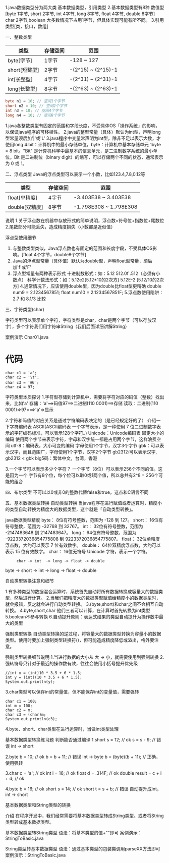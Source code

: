 1.java数据类型分为两大类 基本数据类型，引用类型
2.基本数据类型有8种 数值型[byte 1字节, short 2字节, int 4字节, long 8字节, float 4字节, double 8字节] char 2字节,boolean 大多数情况下占用1字节，但具体实现可能有所不同。
3.引用类型[类，接口，数组]

一、整数类型

|  类型   | 存储空间  |   范围  |
|  ----  | -------  | ------ |
| byte[字节]  | 1字节    |  -128 ~ 127      |  
| short[短整型]  | 2字节    |   -(2^15) ~ (2^15)-1     |
| int[长整型]  | 4字节    |   -(2^31) ~ (2^31)-1     |
| long[长整型]  | 8字节    |   -(2^63) ~ (2^63)-1     |


```java
byte n1 = 10; // 空间1个字节
short n2 = 10; // 空间2个字节
int n3 = 10; // 空间4个字节
long n4 = 10; // 空间8个字节
```

1.java各整数类型有固定的范围和字段长度，不受具体OS「操作系统」的影响，以保证java程序的可移植性。
2.java的整型常量（具体）默认为int型，声明long型常量须后加'|'或'L'
3.java程序中变量常声明为int型，除非不足以表示大数，才使用long
4.bit：计算机中的最小存储单位。byte：计算机中基本存储单元 1byte = 8 bit。"Bit" 是计算机科学中最基本的信息单元，是二进制数字系统的最小单位。Bit 是二进制位（binary digit）的缩写，可以存储两个不同的状态，通常表示为 0 或 1。

二、浮点类型
Java的浮点类型可以表示一个小数，比如123.4,7.8,0.12等

|  类型   | 存储空间  |   范围  |
|  ----  | -------  | ------ |
| float[单精度]  | 4字节    |  -3.403E38 ~ 3.403E38      |  
| double[双精度]  | 8字节    |   -1.798E308 ~ 1.798E308     |

说明
1.关于浮点数在机器中存放形式的简单说明，浮点数=符号位+指数位+尾数位
2.尾数部分可能丢失，造成精度损失（小数都是近似值）

浮点型使用细节
1. 与整数类型类似，Java浮点数也有固定的范围和长度字段，不受具体OS影响。[float 4个字节，double8个字节]
2. Java的浮点型常量（具体值）默认为double型，声明float型常量，须后加'f'或'F'
3. 浮点型常量有两种表示形式
十进制数形式：如：5.12 512.0f  .512（必须有小数点）
科学计数法形式：如：5.12e2[5.12*10的2次方]  5.12E-2 [5.12/10的2次方]
4.通常情况下，应该使用double型，因为double比float型更精确
double num9 = 2.1234567851;
float num10 = 2.1234567851F;
5.浮点数使用陷阱：2.7 和 8.1/3 比较


三、字符类型(char)

字符类型可以表示单个字符，字符类型是char，char是两个字节（可以存放汉字），多个字符我们用字符串String（我们后面详细讲解String）

案例演示 Char01.java

# 代码
```
char c1 = 'a';
char c2 = '\t';
char c3 = '韩';
char c4 = 97;
```

字符类型本质探讨
1.字符型存储到计算机中，需要将字符对应的码值（整数）找出来，比如'a'
存储：'a'==>码值97==>二进制(110 0001)==>存储
读取：二进制(110 0001)=>97===>'a'=>显示

2.字符和码值的对应关系是通过字符编码表决定的（是已经规定好的了）
介绍一下字符编码表
ASCII(ASCII编码表 一个字节表示，是一种使用 7 位二进制数字表示的字符编码标准，可以表示128个字符。)
Unicode：Unicode编码表 固定大小的编码 使用两个字节来表示字符，字母和汉字统一都是占用两个字节，这样浪费空间
utf-8：编码表，大小可变的编码 字母使用1个字节，汉字3个字节
gbk：可以表示汉字，而且范围广，字母使用1个字节，汉字2个字节
gb2312:可以表示汉字, gb2312 < gbk
big5码：繁体中文，台湾，香港

3.一个字节可以表示多少个字符？
一个字节（8位）可以表示256个不同的值。这是因为一个 字节有8个位，每个位可以取0或1两个值，所以总共有2^8 = 256个可能的组合

四、布尔类型
不可以以0或非0的整数代替false和true，这点和C语言不同


五、基本数据类型转换
自动类型转换
当java程序在进行赋值或者运算时，精度小的类型自动转换为精度大的数据类型，这个就是「自动类型转换」。

java数据类型精度
byte： 8位有符号整数，范围为 -128 到 127。
short： 16位有符号整数，范围为 -32768 到 32767。
int： 32位有符号整数，范围为 -2147483648 到 2147483647。
long： 64位有符号整数，范围为 -9223372036854775808 到 9223372036854775807。
float： 32位单精度浮点数，大约可以表示 7 位有效数字。
double： 64位双精度浮点数，大约可以表示 15 位有效数字。
char： 16位无符号 Unicode 字符，表示一个字符。

         char -> int  -> long -> float -> double
byte -> short -> int  -> long -> float -> double

自动类型转换注意和细节

1.有多种类型的数据混合运算时，系统首先自动将所有数据转换成容量大的数据类型，然后进行计算。
2.当我们把精度大的数据类型赋值给精度小的数据类型时，就会报错，反之就会进行自动类型转换。
3.(byte,short)和char之间不会相互自动转换。
4.byte,short,char 他们三者可以计算，在计算时首先转换为int类型
5.boolean不参与转换
6.自动提升原则：表达式结果的类型自动提升为操作数中最大的类型

强制类型转换
自动类型转换的逆过程，将容量大的数据类型转换为容量小的数据类型。使用时要加上强制类型转换符()，但可能造成精度降低或溢出，格外要注意。

强制类型转换细节说明
1.当进行数据的大小从 大 -> 小，就需要使用到强制转换
2.强转符号只针对于最近的操作数有效，往往会使用小括号提升优先级
```
//int x = (int)10 * 3.5 + 6 * 1.5;
int y = (int)(10 * 3.5 + 6 * 1.5);
System.out.println(y);
```
3.char类型可以保存int的常量值，但不能保存int的变量值，需要强转
```
char c1 = 100;
int m = 100;
char c2 = m;
char c3 = (char)m;
System.out.println(c3);
```
4.byte、short、char类型在进行运算时，当做int类型处理


基本数据类型转换练习题
判断能否通过编译
1.short s = 12; // ok
s = s - 9; // 错误 int -> short

2.byte b = 10; // ok
b = b + 11; // 错误 int -> byte
b = (byte)(b + 11); // 正确，使用强转

3.char c = 'a'; // ok
int i = 16; // ok
float d = .314F; // ok
double result = c + i + d; // ok

4.byte b = 16; // ok
short s = 14; // ok
short t = s + b; // 错误 自动提升成int，int -> short

基本数据类型和String类型的转换

介绍
在程序开发中，我们经常需要将基本数据类型转成String类型。或者将String类型转成基本数据类型。

基本数据类型转String类型
语法：将基本类型的值+""即可
案例演示：StringToBasic.java

String类型转基本数据类型
语法：通过基本类型的包装类调用parseXX方法即可
案例演示：StringToBasic.java

























